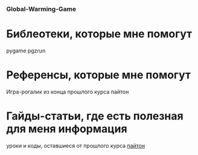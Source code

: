 ### Global-Warming-Game

# Библеотеки, которые мне помогут
pygame
pgzrun

# Референсы, которые мне помогут
Игра-рогалик из конца прошлого курса пайтон

# Гайды-статьи, где есть полезная для меня информация
уроки и коды, оставшиеся от прошлого курса [пайтон](https://platform.kodland.org/ru/archive_course_721/)
